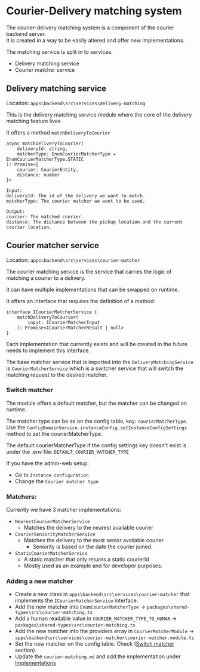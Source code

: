# Courier-Delivery matching system

The courier-delivery matching system is a component of the courier backend server.\
It is created in a way to be easily altered and offer new implementations.

The matching service is split in to services.

- Delivery matching service
- Courier matcher service

## Delivery matching service

Location: `apps\backend\src\services\delivery-matching`

This is the delivery matching service module where the core of the delivery matching feature lives

It offers a method `matchDeliveryToCourier`

```TS
async matchDeliveryToCourier(
	deliveryId: string,
	matcherType: EnumCourierMatcherType = EnumCourierMatcherType.STATIC
): Promise<{
	courier: CourierEntity,
	distance: number
}>
```

```
Input:
deliveryId: The id of the delivery we want to match.
matcherType: The courier matcher we want to be used.

Output:
courier: The matched courier.
distance: The distance between the pickup location and the current courier location.
```

## Courier matcher service

Location: `apps\backend\src\services\courier-matcher`

The courier matching service is the service that carries the logic of matching a courier to a delivery.

It can have multiple implementations that can be swapped on runtime.

It offers an interface that requires the definition of a method:

```TS
interface ICourierMatcherService {
	matchDeliveryToCourier(
		input: ICourierMatcherInput
	): Promise<ICourierMatcherResult | null>
}
```

Each implementation that currently exists and will be created in the future needs to implement this interface.

The base matcher service that is imported into the `DeliveryMatchingService` is `CourierMatcherService` which is a switcher service that will switch the matching request to the desired matcher.

### Switch matcher

The module offers a default matcher, but the matcher can be changed on runtime.

The matcher type can be se on the config table, key: `courierMatcherType`.
Use the `ConfigDomainService.instanceConfig.setInstanceConfigSettings` method to set the courierMatcherType.

The default courierMatcherType if the config settings key doesn't exist is under the .env file: `DEFAULT_COURIER_MATCHER_TYPE`

If you have the admin-web setup:

- Go to `Instance configuration`
- Change the `Courier matcher type`

### Matchers:

Currently we have 3 matcher implementations:

- `NearestCourierMatcherService`
  - Matches the delivery to the nearest available courier
- `CourierSeniorityMatcherService`
  - Matches the delivery to the most senior available courier
    - Seniority is based on the date the courier joined.
- `StaticCourierMatcherService`
  - A static matcher that only returns a static courierId
  - Mostly used as an example and for developer purposes.

### Adding a new matcher

- Create a new class in `apps\backend\src\services\courier-matcher` that implements the `ICourierMatcherService` interface.
- Add the new matcher into `EnumCourierMatcherType` -> `packages\shared-types\src\courier-matching.ts`
- Add a human readable value in `COURIER_MATCHER_TYPE_TO_HUMAN` -> `packages\shared-types\src\courier-matching.ts`
- Add the new matcher into the providers array in `CourierMatcherModule` -> `apps\backend\src\services\courier-matcher\courier-matcher.module.ts`
- Set the new matcher on the config table. Check ([Switch matcher](#switch-matcher) section)
- Update the `courier-matching.md` and add the implementation under [Implementations](#implementations)
